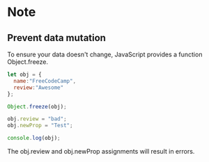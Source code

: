# Note

## Prevent data mutation
 To ensure your data doesn't change, JavaScript provides a function Object.freeze.

```js
let obj = {
  name:"FreeCodeCamp",
  review:"Awesome"
};

Object.freeze(obj);

obj.review = "bad";
obj.newProp = "Test";

console.log(obj); 
```

The obj.review and obj.newProp assignments will result in errors.
